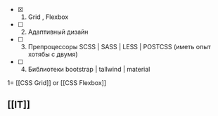 - [x] 1. Grid , Flexbox
- [ ] 2. Адаптивный дизайн
- [ ] 3. Препроцессоры SCSS | SASS | LESS | POSTCSS (иметь опыт хотябы с двумя)
- [ ] 4. Библиотеки bootstrap | tallwind | material 

1=  [[CSS Grid]]   or  [[CSS Flexbox]]



[[IT]]
-----
